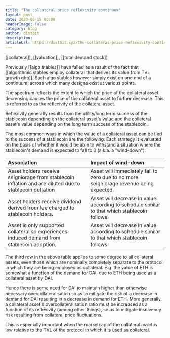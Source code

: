 ```yaml
---
title: "The collateral price reflexivity continuum"
layout: post
date: 2023-06-15 00:00
headerImage: false
category: blog
author: distbit
description: 
articleUrl: https://distbit.xyz/The-collateral-price-reflexivity-continuum
---
```


[[collateral]], [[valuation]], [[total demand stock]]

Previously [[algo stables]] have failed as a result of the fact that [[algorithmic stables employ collateral that derives its value from TVL growth ghp]]. Such algo stables however simply exist on one end of a continuum, across which many designs exist at various points.

The spectrum reflects the extent to which the price of the collateral asset decreasing causes the price of the collateral asset to further decrease. This is referred to as the reflexivity of the collateral asset.

Reflexivity generally results from the utility/long term success of the stablecoin depending on the collateral asset's value and the collateral asset's value depending on the long term success of the stablecoin. 

The most common ways in which the value of a collateral asset can be tied to the success of a stablecoin are the following. Each strategy is evaluated on the basis of whether it would be able to withstand a situation where the stablecoin's demand is expected to fall to 0 (a.k.a. a "wind-down").

|Association      |Impact of wind-down  |
|:------------------------------------------------------------------------------------------------------------------------------------------------------------------------|:-----------------------------------------------------------------------------------|
|Asset holders receive seigniorage from stablecoin inflation and are diluted due to stablecoin deflation |Asset will immediately fall to zero due to no more seigniorage revenue being expected.|
|Asset holders receive dividend derived from fee charged to stablecoin holders. |Asset will decrease in value according to schedule similar to that which stablecoin follows.   |
|Asset is only supported collateral so experiences induced demand from stablecoin adoption. |Asset will decrease in value according to schedule similar to that which stablecoin follows. |


The third row in the above table applies to some degree to all collateral assets, even those which are nominally completely separate to the protocol in which they are being employed as collateral. E.g. the value of ETH is somewhat a function of the demand for DAI, due to ETH being used as a collateral asset by DAI.

Hence there is some need for DAI to maintain higher than otherwise necessary overcollateralisation so as to mitigate the risk of a decrease in demand for DAI resulting in a decrease in demand for ETH. More generally, a collateral asset's overcollateralisation ratio must be increased as a function of its reflexivity (among other things), so as to mitigate insolvency risk resulting from collateral price fluctuations. 

This is especially important when the marketcap of the collateral asset is low relative to the TVL of the protocol in which it is used as collateral.